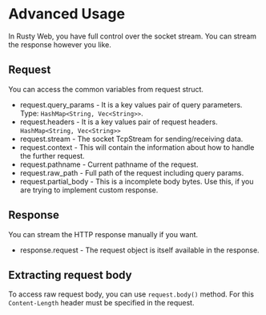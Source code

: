 # Advanced Usage

In Rusty Web, you have full control over the socket stream. You can stream the response
however you like.

## Request

You can access the common variables from request struct.

* request.query_params - It is a key values pair of query parameters. Type: `HashMap<String, Vec<String>>`.
* request.headers - It is a key values pair of request headers. `HashMap<String, Vec<String>>`
* request.stream - The socket TcpStream for sending/receiving data.
* request.context - This will contain the information about how to handle the further request.
* request.pathname - Current pathname of the request.
* request.raw_path - Full path of the request including query params.
* request.partial_body - This is a incomplete body bytes. Use this, if you are trying to implement custom response.

## Response

You can stream the HTTP response manually if you want.

* response.request - The request object is itself available in the response.

## Extracting request body

To access raw request body, you can use `request.body()` method. For this `Content-Length` header must be specified in
the request.
